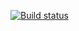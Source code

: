 [![Build status](https://ci.appveyor.com/api/projects/status/pfwwq1t73g33p9e6/branch/master?svg=true)](https://ci.appveyor.com/project/xXInnaXx/postman-echo/branch/master)
